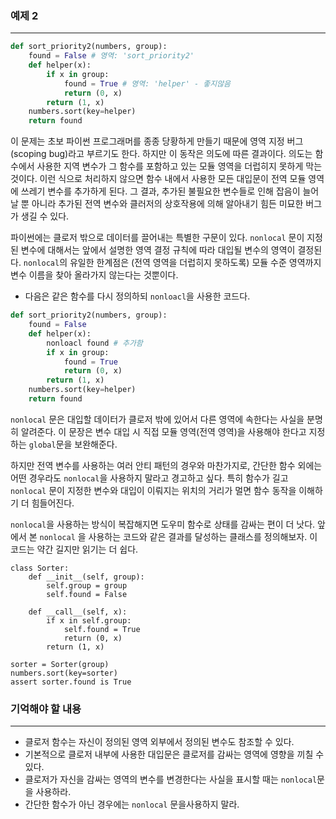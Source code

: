 ### 예제 2
---
```python
def sort_priority2(numbers, group):
	found = False # 영역: 'sort_priority2'
	def helper(x):
		if x in group:
			found = True # 영역: 'helper' - 좋지않음
			return (0, x)
		return (1, x)
	numbers.sort(key=helper)
	return found
```

이 문제는 초보 파이썬 프로그래머를 종종 당황하게 만들기 때문에 영역 지정 버그(scoping bug)라고 부르기도 한다.
하지만 이 동작은 의도에 따른 결과이다.
의도는 함수에서 사용한 지역 변수가 그 함수를 포함하고 있는 모듈 영역을 더럽히지 못하게 막는 것이다.
이런 식으로 처리하지 않으면 함수 내에서 사용한 모든 대입문이 전역 모듈 영역에 쓰레기 변수를 추가하게 된다.
그 결과, 추가된 불필요한 변수들로 인해 잡음이 늘어날 뿐 아니라 추가된 전역 변수와 클러저의 상호작용에 의해 알아내기 힘든 미묘한 버그가 생길 수 있다.

파이썬에는 클로저 밖으로 데이터를 끌어내는 특별한 구문이 있다.
`nonlocal` 문이 지정된 변수에 대해서는 앞에서 설명한 영역 결정 규칙에 따라 대입될 변수의 영역이 결정된다. `nonlocal`의 유일한 한계점은 (전역 영역을 더럽히지 못하도록) 모듈 수준 영역까지 변수 이름을 찾아 올라가지 않는다는 것뿐이다.


- 다음은 같은 함수를 다시 정의하되 `nonloacl`을 사용한 코드다.
```python
def sort_priority2(numbers, group):
	found = False
	def helper(x):
		nonloacl found # 추가함
		if x in group:
			found = True
			return (0, x)
		return (1, x)
	numbers.sort(key=helper)
	return found
```

`nonlocal` 문은 대입할 데이터가 클로저 밖에 있어서 다른 영역에 속한다는 사실을 분명히 알려준다.
이 문장은 변수 대입 시 직접 모듈 영역(전역 영역)을 사용해야 한다고 지정하는 `global`문을 보완해준다.

하지만 전역 변수를 사용하는 여러 안티 패턴의 경우와 마찬가지로, 간단한 함수 외에는 어떤 경우라도 `nonlocal`을 사용하지 말라고 경고하고 싶다.
특히 함수가 길고 `nonlocal` 문이 지정한 변수와 대입이 이뤄지는 위치의 거리가 멀면 함수 동작을 이해하기 더 힘들어진다.

`nonlocal`을 사용하는 방식이 복잡해지면 도우미 함수로 상태를 감싸는 편이 더 낫다.
앞에서 본 `nonlocal` 을 사용하는 코드와 같은 결과를 달성하는 클래스를 정의해보자.
이 코드는 약간 길지만 읽기는 더 쉽다.

```
class Sorter:
	def __init__(self, group):
		self.group = group
		self.found = False

	def __call__(self, x):
		if x in self.group:
			self.found = True
			return (0, x)
		return (1, x)

sorter = Sorter(group)
numbers.sort(key=sorter)
assert sorter.found is True
```

### 기억해야 할 내용
---
- 클로저 함수는 자신이 정의된 영역 외부에서 정의된 변수도 참조할 수 있다.
- 기본적으로 클로저 내부에 사용한 대입문은 클로저를 감싸는 영역에 영향을 끼칠 수 있다.
- 클로저가 자신을 감싸는 영역의 변수를 변경한다는 사실을 표시할 때는 `nonlocal`문을 사용하라.
- 간단한 함수가 아닌 경우에는 `nonlocal` 문을사용하지 말라.


